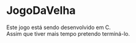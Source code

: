 # JogoDaVelha
Este jogo está sendo desenvolvido em C. <br>
Assim que tiver mais tempo pretendo terminá-lo.

